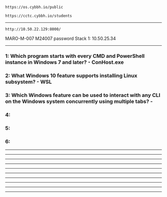 ```
https://os.cybbh.io/public
```
```
https://cctc.cybbh.io/students
```
___________________________________________________________________________________________________________________
```
http://10.50.22.129:8000/
```
MARO-M-007
M24007 password
Stack 1: 10.50.25.34
___________________________________________________________________________________________________________________
### 1: Which program starts with every CMD and PowerShell instance in Windows 7 and later? - ConHost.exe

### 2: What Windows 10 feature supports installing Linux subsystem? - WSL

### 3: Which Windows feature can be used to interact with any CLI on the Windows system concurrently using multiple tabs? - 

### 4:

### 5:

### 6:

___________________________________________________________________________________________________________________



___________________________________________________________________________________________________________________



___________________________________________________________________________________________________________________



___________________________________________________________________________________________________________________



___________________________________________________________________________________________________________________



___________________________________________________________________________________________________________________



___________________________________________________________________________________________________________________



___________________________________________________________________________________________________________________



___________________________________________________________________________________________________________________



___________________________________________________________________________________________________________________
